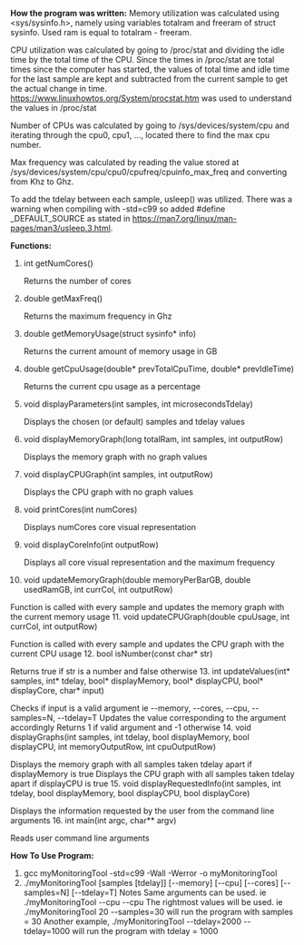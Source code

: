 __How the program was written:__
Memory utilization was calculated using <sys/sysinfo.h>, namely using variables totalram and freeram of struct sysinfo.
Used ram is equal to totalram - freeram. 

CPU utilization was calculated by going to /proc/stat and dividing the idle time by the total time of the CPU.
Since the times in /proc/stat are total times since the computer has started, the values of total time and idle time
for the last sample are kept and subtracted from the current sample to get the actual change in time.
https://www.linuxhowtos.org/System/procstat.htm was used to understand the values in /proc/stat

Number of CPUs was calculated by going to /sys/devices/system/cpu and iterating through the cpu0, cpu1, ..., 
located there to find the max cpu number.

Max frequency was calculated by reading the value stored at
/sys/devices/system/cpu/cpu0/cpufreq/cpuinfo_max_freq and converting from Khz to Ghz.

To add the tdelay between each sample, usleep() was utilized.
There was a warning when compiling with -std=c99 so added #define _DEFAULT_SOURCE
as stated in https://man7.org/linux/man-pages/man3/usleep.3.html.

__Functions:__
1. int getNumCores()

   Returns the number of cores
2. double getMaxFreq()

   Returns the maximum frequency in Ghz
3. double getMemoryUsage(struct sysinfo* info)

   Returns the current amount of memory usage in GB
4. double getCpuUsage(double* prevTotalCpuTime, double* prevIdleTime)

   Returns the current cpu usage as a percentage
5. void displayParameters(int samples, int microsecondsTdelay)

   Displays the chosen (or default) samples and tdelay values
6. void displayMemoryGraph(long totalRam, int samples, int outputRow)

   Displays the memory graph with no graph values
7. void displayCPUGraph(int samples, int outputRow)
   
   Displays the CPU graph with no graph values
8. void printCores(int numCores)
   
   Displays numCores core visual representation
9. void displayCoreInfo(int outputRow)
   
   Displays all core visual representation and the maximum frequency
10. void updateMemoryGraph(double memoryPerBarGB, double usedRamGB, int currCol, int outputRow)
   
   Function is called with every sample and updates the memory graph with the current memory usage
11. void updateCPUGraph(double cpuUsage, int currCol, int outputRow)
   
   Function is called with every sample and updates the CPU graph with the current CPU usage
12. bool isNumber(const char* str)
   
   Returns true if str is a number and false otherwise
13. int updateValues(int* samples, int* tdelay, bool* displayMemory, bool* displayCPU, bool* displayCore, char* input)
   
   Checks if input is a valid argument ie --memory, --cores, --cpu, --samples=N, --tdelay=T
   Updates the value corresponding to the argument accordingly
   Returns 1 if valid argument and -1 otherwise
14. void displayGraphs(int samples, int tdelay, bool displayMemory, bool displayCPU, int memoryOutputRow, int cpuOutputRow)
   
   Displays the memory graph with all samples taken tdelay apart if displayMemory is true
   Displays the CPU graph with all samples taken tdelay apart if displayCPU is true
15. void displayRequestedInfo(int samples, int tdelay, bool displayMemory, bool displayCPU, bool displayCore)
   
   Displays the information requested by the user from the command line arguments
16. int main(int argc, char** argv)
   
   Reads user command line arguments 



__How To Use Program:__
1. gcc myMonitoringTool -std=c99 -Wall -Werror -o myMonitoringTool
2. ./myMonitoringTool  [samples [tdelay]] [--memory] [--cpu] [--cores] [--samples=N] [--tdelay=T]
Notes
Same arguments can be used. ie ./myMonitoringTool --cpu --cpu
The rightmost values will be used. ie ./myMonitoringTool 20 --samples=30 will run the program with samples = 30
Another example, ./myMonitoringTool --tdelay=2000 --tdelay=1000 will run the program with tdelay = 1000
